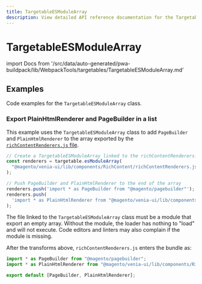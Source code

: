 ```yaml
---
title: TargetableESModuleArray
description: View detailed API reference documentation for the TargetableESModuleArray class in the Buildpack package of the PWA Studio framework.
---
```


# TargetableESModuleArray

<!--
The reference doc content is generated automatically from the source code.
To update this section, update the doc blocks in the source code
-->

import Docs from '/src/data/auto-generated/pwa-buildpack/lib/WebpackTools/targetables/TargetableESModuleArray.md'

<Docs />

## Examples

Code examples for the `TargetableESModuleArray` class.

### Export PlainHtmlRenderer and PageBuilder in a list

This example uses the `TargetableESModuleArray` class to add `PageBuilder` and `PlainHtmlRenderer` to the array exported by the [`richContentRenderers.js` file][].

[`richcontentrenderers.js` file]: https://github.com/magento/pwa-studio/blob/develop/packages/venia-ui/lib/components/RichContent/richContentRenderers.js

```js
// Create a TargetableESModuleArray linked to the richContentRenderers.js file
const renderers = targetable.esModuleArray(
  "@magento/venia-ui/lib/components/RichContent/richContentRenderers.js"
);

// Push PageBuilder and PlainHtmlRenderer to the end of the array
renderers.push('import * as PageBuilder from "@magento/pagebuilder"');
renderers.push(
  'import * as PlainHtmlRenderer from "@magento/venia-ui/lib/components/RichContent/plainHtmlRenderer"'
);
```

The file linked to the `TargetableESModuleArray` class must be a module that export an empty array.
Without the module, the loader has nothing to "load" and will not execute.
Code editors and linters may also complain if the module is missing.

After the transforms above, `richContentRenderers.js` enters the bundle as:

```js
import * as PageBuilder from "@magento/pagebuilder";
import * as PlainHtmlRenderer from "@magento/venia-ui/lib/components/RichContent/plainHtmlRenderer";

export default [PageBuilder, PlainHtmlRenderer];
```
